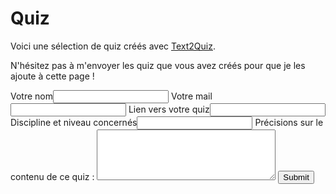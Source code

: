 # Quiz

Voici une sélection de quiz créés avec [Text2Quiz](https://text2quiz.vercel.app/).

N'hésitez pas à m'envoyer les quiz que vous avez créés pour que je les ajoute à cette page !

<form action="https://api.staticforms.xyz/submit" method="post">
	<input type="hidden" name="accessKey" value="f261cf48-214e-49b4-9749-d7d3e97ea456"> <!-- Required -->
	<label>Votre nom<input type="text" name="name"></label>
	<label>Votre mail<input type="text" name="email"></label>
	<label>Lien vers votre quiz<input type="text" name="$Link"></label>
	<label>Discipline et niveau concernés<input type="text" name="$Discipline_et_niveau"></label>
	<label>Précisions sur le contenu de ce quiz :
	<textarea name="message" rows="5" cols="33"></textarea></label>
	<!-- If we receive data in this field submission will be ignored -->
	<input type="hidden" name="redirectTo" value="https://eyssette.github.io/quiz/">
	<input type="text" name="honeypot" style="display: none;"> <!-- Optional -->
	<input type="submit" value="Submit" />
</form>
